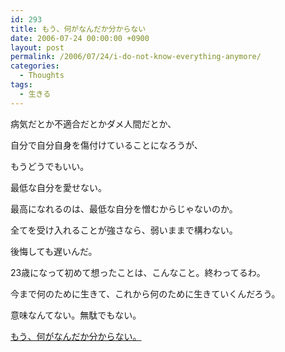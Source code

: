 ```yaml
---
id: 293
title: もう、何がなんだか分からない
date: 2006-07-24 00:00:00 +0900
layout: post
permalink: /2006/07/24/i-do-not-know-everything-anymore/
categories:
  - Thoughts
tags:
  - 生きる
---
```

病気だとか不適合だとかダメ人間だとか、
  
自分で自分自身を傷付けていることになろうが、
  
もうどうでもいい。
  
最低な自分を愛せない。
  
最高になれるのは、最低な自分を憎むからじゃないのか。
  
全てを受け入れることが強さなら、弱いままで構わない。

後悔しても遅いんだ。

23歳になって初めて想ったことは、こんなこと。終わってるわ。
  
今まで何のために生きて、これから何のために生きていくんだろう。
  
意味なんてない。無駄でもない。

[もう、何がなんだか分からない。](http://monta.ampomtan.com/?p=168)
